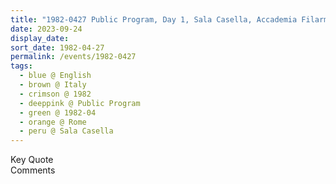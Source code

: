 ```yaml
---
title: "1982-0427 Public Program, Day 1, Sala Casella, Accademia Filarmonica, Via Flaminia, 118, Rome, Italy"
date: 2023-09-24
display_date: 
sort_date: 1982-04-27
permalink: /events/1982-0427
tags:
  - blue @ English
  - brown @ Italy
  - crimson @ 1982
  - deeppink @ Public Program
  - green @ 1982-04
  - orange @ Rome
  - peru @ Sala Casella
---
```


<wave-list>
  <list-title color="green" width="75">Key Quote</list-title>
  <list-item color="BlanchedAlmond"  width="200"></list-item>
  <list-item color="Lavender"></list-item>
  <list-item color="BlanchedAlmond"></list-item>
</wave-list>

<br>

<wave-list>
  <list-title color="green" width="75">Comments</list-title>
  <list-item color="BlanchedAlmond"  width="200"></list-item>
  <list-item color="Lavender"></list-item>
  <list-item color="BlanchedAlmond"></list-item>
</wave-list>